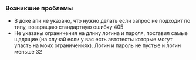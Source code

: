 ### Возникшие проблемы
* В доке апи не указано, что нужно делать если запрос не подходит по типу, возвращаю стандартную ошибку 405
* Не указаны ограничения на длину логина и пароля, поставил самые щадящие (на случай если у вас есть автотесты которые могут упасть на моих ограничениях). Логин и пароль не пустые и логин меньше 32